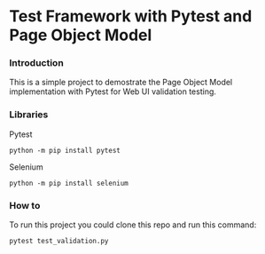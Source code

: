 # Test Framework with Pytest and Page Object Model
### Introduction
This is a simple project to demostrate the Page Object Model implementation with Pytest for Web UI validation testing.

### Libraries
Pytest
```console
python -m pip install pytest
```

Selenium
```console
python -m pip install selenium
```

### How to
To run this project you could clone this repo and run this command:

```console
pytest test_validation.py
```
